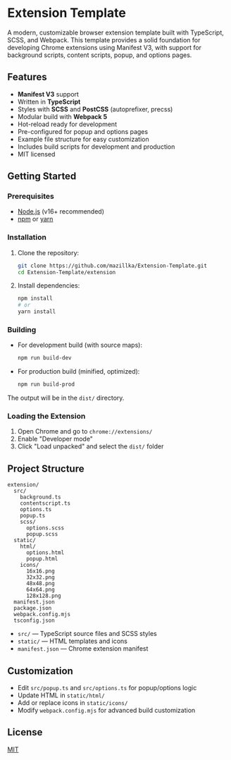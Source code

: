 # Extension Template

A modern, customizable browser extension template built with TypeScript, SCSS, and Webpack. This template provides a solid foundation for developing Chrome extensions using Manifest V3, with support for background scripts, content scripts, popup, and options pages.

## Features

- **Manifest V3** support
- Written in **TypeScript**
- Styles with **SCSS** and **PostCSS** (autoprefixer, precss)
- Modular build with **Webpack 5**
- Hot-reload ready for development
- Pre-configured for popup and options pages
- Example file structure for easy customization
- Includes build scripts for development and production
- MIT licensed

## Getting Started

### Prerequisites

- [Node.js](https://nodejs.org/) (v16+ recommended)
- [npm](https://www.npmjs.com/) or [yarn](https://yarnpkg.com/)

### Installation

1. Clone the repository:
   ```sh
   git clone https://github.com/mazillka/Extension-Template.git
   cd Extension-Template/extension
   ```

2. Install dependencies:
   ```sh
   npm install
   # or
   yarn install
   ```

### Building

- For development build (with source maps):
  ```sh
  npm run build-dev
  ```

- For production build (minified, optimized):
  ```sh
  npm run build-prod
  ```

The output will be in the `dist/` directory.

### Loading the Extension

1. Open Chrome and go to `chrome://extensions/`
2. Enable "Developer mode"
3. Click "Load unpacked" and select the `dist/` folder

## Project Structure

```
extension/
  src/
    background.ts
    contentscript.ts
    options.ts
    popup.ts
    scss/
      options.scss
      popup.scss
  static/
    html/
      options.html
      popup.html
    icons/
      16x16.png
      32x32.png
      48x48.png
      64x64.png
      128x128.png
  manifest.json
  package.json
  webpack.config.mjs
  tsconfig.json
```

- `src/` — TypeScript source files and SCSS styles
- `static/` — HTML templates and icons
- `manifest.json` — Chrome extension manifest

## Customization

- Edit `src/popup.ts` and `src/options.ts` for popup/options logic
- Update HTML in `static/html/`
- Add or replace icons in `static/icons/`
- Modify `webpack.config.mjs` for advanced build customization

## License

[MIT](../LICENSE)
